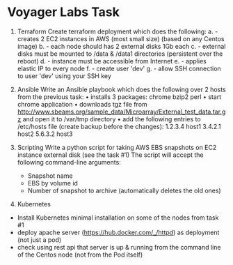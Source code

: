 # Voyager Labs Task

1.	Terraform
Create terraform deployment which does the following:
a.	- creates 2 EC2 instances in AWS (most small size) (based on any Centos image)
b.	- each node should has 2 external disks 1Gb each
c.	- external disks must be mounted to /data & /data1 directories (persistent over the reboot)
d.	- instance must be accessible from Internet
e.	- applies elastic IP to every node 
f.	- create user 'dev'
g.	- allow SSH connection to user 'dev' using your SSH key

2.	Ansible
  Write an Ansible playbook which does the following over 2 hosts from the previous task:
•	installs 3 packages:
  	chrome
    bzip2
    perl
•	start chrome application
•	downloads tgz file from http://www.sbeams.org/sample_data/Microarray/External_test_data.tar.gz and open it to /var/tmp directory 
•	add the following entries to /etc/hosts file (create backup before the changes):
    1.2.3.4 host1
    3.4.2.1 host2
    5.6.3.2 host3

3.	Scripting
  Write a python script for taking AWS EBS snapshots on EC2 instance external disk (see the task #1)
  The script will accept the following command-line arguments:
    - Snapshot name  
    - EBS by volume id
    - Number of snapshot to archive (automatically deletes the old ones)

4.	Kubernetes
- Install Kubernetes minimal installation on some of the nodes from task #1
- deploy apache server (https://hub.docker.com/_/httpd) as deployment (not just a pod)
- check using rest api that server is up & running from the command line of the Centos node (not from the Pod itself)

